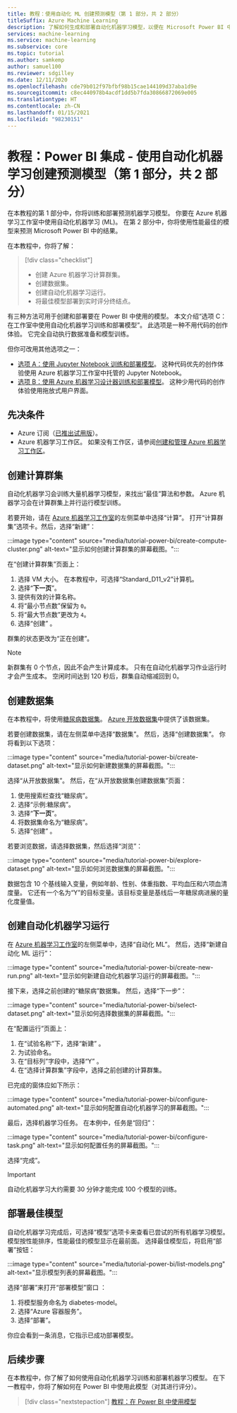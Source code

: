 ```yaml
---
title: 教程：使用自动化 ML 创建预测模型（第 1 部分，共 2 部分）
titleSuffix: Azure Machine Learning
description: 了解如何生成和部署自动化机器学习模型，以便在 Microsoft Power BI 中使用最佳模型来预测结果。
services: machine-learning
ms.service: machine-learning
ms.subservice: core
ms.topic: tutorial
ms.author: samkemp
author: samuel100
ms.reviewer: sdgilley
ms.date: 12/11/2020
ms.openlocfilehash: cde79b012f97bfbf98b15cae144109d37aba1d9e
ms.sourcegitcommit: c8ec440978b4acdf1dd5b7fda30866872069e005
ms.translationtype: HT
ms.contentlocale: zh-CN
ms.lasthandoff: 01/15/2021
ms.locfileid: "98230151"
---
```

# <a name="tutorial-power-bi-integration---create-the-predictive-model-by-using-automated-machine-learning-part-1-of-2"></a>教程：Power BI 集成 - 使用自动化机器学习创建预测模型（第 1 部分，共 2 部分）

在本教程的第 1 部分中，你将训练和部署预测机器学习模型。 你要在 Azure 机器学习工作室中使用自动化机器学习 (ML)。  在第 2 部分中，你将使用性能最佳的模型来预测 Microsoft Power BI 中的结果。

在本教程中，你将了解：

> [!div class="checklist"]
> * 创建 Azure 机器学习计算群集。
> * 创建数据集。
> * 创建自动化机器学习运行。
> * 将最佳模型部署到实时评分终结点。


有三种方法可用于创建和部署要在 Power BI 中使用的模型。  本文介绍“选项 C：在工作室中使用自动化机器学习训练和部署模型”。  此选项是一种不用代码的创作体验。 它完全自动执行数据准备和模型训练。 

但你可改用其他选项之一：

* [选项 A：使用 Jupyter Notebook 训练和部署模型](tutorial-power-bi-custom-model.md)。 这种代码优先的创作体验使用 Azure 机器学习工作室中托管的 Jupyter Notebook。
* [选项 B：使用 Azure 机器学习设计器训练和部署模型](tutorial-power-bi-designer-model.md)。 这种少用代码的创作体验使用拖放式用户界面。

## <a name="prerequisites"></a>先决条件

- Azure 订阅（[已推出试用版](https://www.microsoft.com/china/azure/index.html?fromtype=cn)）。 
- Azure 机器学习工作区。 如果没有工作区，请参阅[创建和管理 Azure 机器学习工作区](./how-to-manage-workspace.md#create-a-workspace)。

## <a name="create-a-compute-cluster"></a>创建计算群集

自动化机器学习会训练大量机器学习模型，来找出“最佳”算法和参数。 Azure 机器学习会在计算群集上并行运行模型训练。

若要开始，请在 [Azure 机器学习工作室](https://studion.ml.azure.cn)的左侧菜单中选择“计算”。 打开“计算群集”选项卡。然后，选择“新建”：

:::image type="content" source="media/tutorial-power-bi/create-compute-cluster.png" alt-text="显示如何创建计算群集的屏幕截图。":::

在“创建计算群集”页面上：

1. 选择 VM 大小。 在本教程中，可选择“Standard_D11_v2”计算机。
1. 选择“**下一页**”。
1. 提供有效的计算名称。
1. 将“最小节点数”保留为 `0`。
1. 将“最大节点数”更改为 `4`。
1. 选择“创建”  。

群集的状态更改为“正在创建”。

>[!NOTE]
> 新群集有 0 个节点，因此不会产生计算成本。 只有在自动化机器学习作业运行时才会产生成本。 空闲时间达到 120 秒后，群集自动缩减回到 0。


## <a name="create-a-dataset"></a>创建数据集

在本教程中，将使用[糖尿病数据集](https://www4.stat.ncsu.edu/~boos/var.select/diabetes.html)。 [Azure 开放数据集](https://azure.microsoft.com/services/open-datasets/)中提供了该数据集。

若要创建数据集，请在左侧菜单中选择“数据集”。 然后，选择“创建数据集”。 你将看到以下选项：

:::image type="content" source="media/tutorial-power-bi/create-dataset.png" alt-text="显示如何新建数据集的屏幕截图。":::

选择“从开放数据集”。 然后，在“从开放数据集创建数据集”页面：

1. 使用搜索栏查找“糖尿病”。
1. 选择“示例:糖尿病”。
1. 选择“**下一页**”。
1. 将数据集命名为“糖尿病”。
1. 选择“创建”  。

若要浏览数据，请选择数据集，然后选择“浏览”：

:::image type="content" source="media/tutorial-power-bi/explore-dataset.png" alt-text="显示如何浏览数据集的屏幕截图。":::

数据包含 10 个基线输入变量，例如年龄、性别、体重指数、平均血压和六项血清度量。 它还有一个名为“Y”的目标变量。该目标变量是基线后一年糖尿病进展的量化度量值。

## <a name="create-an-automated-machine-learning-run"></a>创建自动化机器学习运行

在 [Azure 机器学习工作室](https://studion.ml.azure.cn)的左侧菜单中，选择“自动化 ML”。 然后，选择“新建自动化 ML 运行”：

:::image type="content" source="media/tutorial-power-bi/create-new-run.png" alt-text="显示如何新建自动化机器学习运行的屏幕截图。":::

接下来，选择之前创建的“糖尿病”数据集。 然后，选择“下一步”：

:::image type="content" source="media/tutorial-power-bi/select-dataset.png" alt-text="显示如何选择数据集的屏幕截图。":::
 
在“配置运行”页面上：

1. 在“试验名称”下，选择“新建” 。
1. 为试验命名。
1. 在“目标列”字段中，选择“Y” 。
1. 在“选择计算群集”字段中，选择之前创建的计算群集。 

已完成的窗体应如下所示：

:::image type="content" source="media/tutorial-power-bi/configure-automated.png" alt-text="显示如何配置自动化机器学习的屏幕截图。":::

最后，选择机器学习任务。 在本例中，任务是“回归”：

:::image type="content" source="media/tutorial-power-bi/configure-task.png" alt-text="显示如何配置任务的屏幕截图。":::

选择“完成”。

> [!IMPORTANT]
> 自动化机器学习大约需要 30 分钟才能完成 100 个模型的训练。

## <a name="deploy-the-best-model"></a>部署最佳模型

自动化机器学习完成后，可选择“模型”选项卡来查看已尝试的所有机器学习模型。模型按性能排序，性能最佳的模型显示在最前面。 选择最佳模型后，将启用“部署”按钮：

:::image type="content" source="media/tutorial-power-bi/list-models.png" alt-text="显示模型列表的屏幕截图。":::

选择“部署”来打开“部署模型”窗口 ：

1. 将模型服务命名为 diabetes-model。
1. 选择“Azure 容器服务”。
1. 选择“部署”。

你应会看到一条消息，它指示已成功部署模型。

## <a name="next-steps"></a>后续步骤

在本教程中，你了解了如何使用自动化机器学习训练和部署机器学习模型。 在下一教程中，你将了解如何在 Power BI 中使用此模型（对其进行评分）。

> [!div class="nextstepaction"]
> [教程：在 Power BI 中使用模型](https://docs.microsoft.com/power-bi/connect-data/service-aml-integrate?context=azure/machine-learning/context/ml-context)
